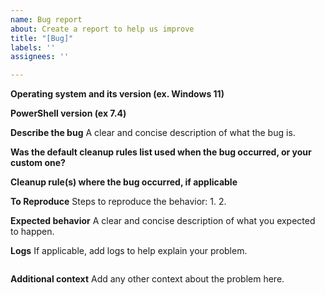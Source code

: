 ```yaml
---
name: Bug report
about: Create a report to help us improve
title: "[Bug]"
labels: ''
assignees: ''

---
```


**Operating system and its version (ex. Windows 11)**

**PowerShell version (ex 7.4)**

**Describe the bug**
A clear and concise description of what the bug is.

**Was the default cleanup rules list used when the bug occurred, or your custom one?**

**Cleanup rule(s) where the bug occurred, if applicable**

**To Reproduce**
Steps to reproduce the behavior:
1. 
2.

**Expected behavior**
A clear and concise description of what you expected to happen.

**Logs**
If applicable, add logs to help explain your problem.
```text
```

**Additional context**
Add any other context about the problem here.
